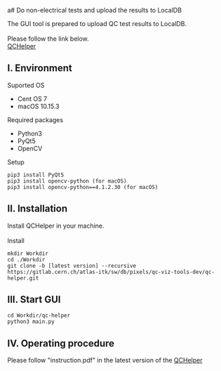 a\# Do non-electrical tests and upload the results to LocalDB

The GUI tool is prepared to upload QC test results to LocalDB.<br>
<br>
Please follow the link below.<br>
[QCHelper](https://gitlab.cern.ch/atlas-itk/sw/db/pixels/qc-viz-tools-dev/qc-helper/-/tree/master)
<br>
## I. Environment
Suported OS<br>
* Cent OS 7<br>
* macOS 10.15.3<br>

Required packages<br>
* Python3<br>
* PyQt5<br>
* OpenCV<br>

Setup<br>
```
pip3 install PyQt5
pip3 install opencv-python (for macOS)
pip3 install opencv-python==4.1.2.30 (for macOS)
```
## II. Installation
Install QCHelper in your machine.<br>
<br>
Install<br>
```
mkdir Workdir
cd ./Workdir
git clone -b [latest version] --recursive https://gitlab.cern.ch/atlas-itk/sw/db/pixels/qc-viz-tools-dev/qc-helper.git
```
## III. Start GUI
```
cd Workdir/qc-helper
python3 main.py
```
## IV. Operating procedure
Please follow "instruction.pdf" in the latest version of the [QCHelper](https://gitlab.cern.ch/atlas-itk/sw/db/pixels/qc-viz-tools-dev/qc-helper/-/tree/master)